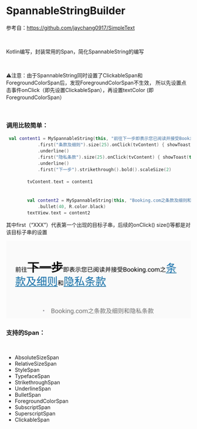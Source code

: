# SpannableStringBuilder
参考自：https://github.com/jaychang0917/SimpleText

&nbsp;

Kotlin编写，封装常用的Span，简化SpannableString的编写

&nbsp;

⚠️注意：由于SpannableString同时设置了ClickableSpan和ForegroundColorSpan后，发现ForegroundColorSpan不生效，
所以先设置点击事件onClick（即先设置ClickableSpan），再设置textColor (即ForegroundColorSpan）

&nbsp;
### 调用比较简单：

``` kotlin
 val content1 = MySpannableString(this, "前往下一步即表示您已阅读并接受Booking.com之条款及细则和隐私条款")
            .first("条款及细则").size(25).onClick(tvContent) { showToast(this, "条款及细则") }.textColor(R.color.color_main)
            .underline()
            .first("隐私条款").size(25).onClick(tvContent) { showToast(this, "隐私条款") }.textColor(R.color.color_main)
            .underline()
            .first("下一步").strikethrough().bold().scaleSize(2)

        tvContent.text = content1


        val content2 = MySpannableString(this, "Booking.com之条款及细则和隐私条款")
            .bullet(40, R.color.black)
        textView.text = content2
```

其中first（“XXX”）代表第一个出现的目标子串，后续的onClick() size()等都是对该目标子串的设置

![效果图：](https://github.com/chenyucheng97/SpannableStringBuilder/blob/master/app/WechatIMG195.jpeg)



### 支持的Span：
&nbsp;
- AbsoluteSizeSpan
- RelativeSizeSpan
- StyleSpan
- TypefaceSpan
- StrikethroughSpan
- UnderlineSpan
- BulletSpan
- ForegroundColorSpan
- SubscriptSpan
- SuperscriptSpan
- ClickableSpan

